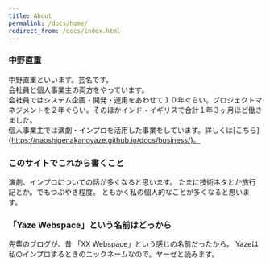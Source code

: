 ```yaml
---
title: About
permalink: /docs/home/
redirect_from: /docs/index.html
---
```



### 中野直重

中野直重といいます。芸名です。  
会社員と個人事業主の両方をやっています。  
会社員ではシステム企画・開発・運用をあわせて１０年ぐらい。プロジェクトマネジメントを２年ぐらい。そのほかインド・イギリスで合計１年３ヶ月ほど働きました。  
個人事業主では演劇・インプロを活用した事業をしています。詳しくは[こちら]{https://naoshigenakanoyaze.github.io/docs/business/}。  

### このサイトでこれから書くこと
演劇、インプロについての話が多くなると思います。
たまに技術ネタとか旅行記とか。でもつぶやき程度。
ともかく私の個人的なことが多くなると思います。


### 「Yaze Webspace」という名前はどっから
先輩のブログが、昔 「XX Webspace」という感じの名前だったから。
Yazeは私のインプロするときのニックネームなので。ヤーゼと読みます。
